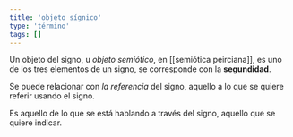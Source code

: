 ```yaml
---
title: 'objeto sígnico'
type: 'término'
tags: []
---
```


Un objeto del signo, u *objeto semiótico*, en [[semiótica peirciana]], es uno de los tres elementos de un signo, se corresponde con la **segundidad**.

Se puede relacionar con *la referencia* del signo, aquello a lo que se quiere referir usando el signo.

Es aquello de lo que se está hablando a través del signo, aquello que se quiere indicar.